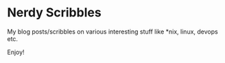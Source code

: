 Nerdy Scribbles
======================


My blog posts/scribbles on various interesting stuff like \*nix, linux, devops etc.

Enjoy!
